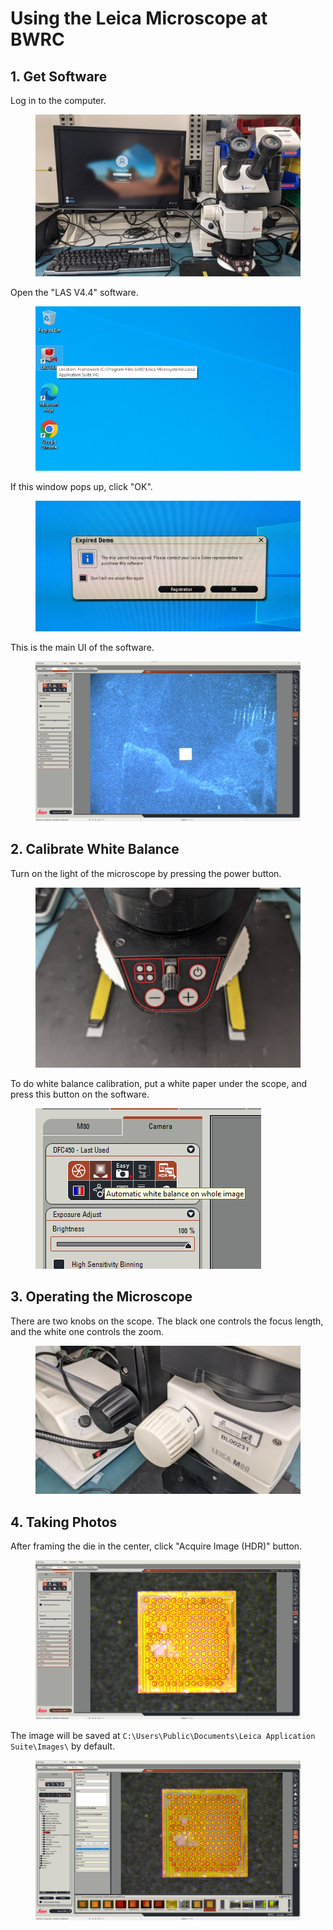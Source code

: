 # Using the Leica Microscope at BWRC

## 1. Get Software

Log in to the computer.

<figure><img src="../.gitbook/assets/image (6).png" alt=""><figcaption></figcaption></figure>

Open the "LAS V4.4" software.

<figure><img src="../.gitbook/assets/image (3) (1) (7).png" alt=""><figcaption></figcaption></figure>

If this window pops up, click "OK".

<figure><img src="../.gitbook/assets/image (12).png" alt=""><figcaption></figcaption></figure>



This is the main UI of the software.

<figure><img src="../.gitbook/assets/image (1) (2).png" alt=""><figcaption></figcaption></figure>



## 2. Calibrate White Balance

Turn on the light of the microscope by pressing the power button.

<figure><img src="../.gitbook/assets/image (5) (3).png" alt=""><figcaption></figcaption></figure>



To do white balance calibration, put a white paper under the scope, and press this button on the software.

<figure><img src="../.gitbook/assets/image (2) (2) (5).png" alt=""><figcaption></figcaption></figure>



## 3. Operating the Microscope

There are two knobs on the scope. The black one controls the focus length, and the white one controls the zoom.

<figure><img src="../.gitbook/assets/image (15).png" alt=""><figcaption></figcaption></figure>



## 4. Taking Photos

After framing the die in the center, click "Acquire Image (HDR)" button.

<figure><img src="../.gitbook/assets/image (3) (4).png" alt=""><figcaption></figcaption></figure>

The image will be saved at `C:\Users\Public\Documents\Leica Application Suite\Images\` by default.

<figure><img src="../.gitbook/assets/image (4) (1).png" alt=""><figcaption></figcaption></figure>

